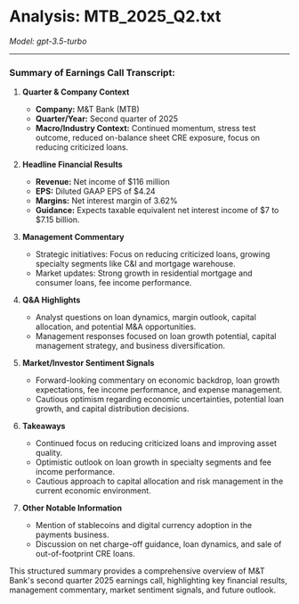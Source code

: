 # Analysis: MTB_2025_Q2.txt

*Model: gpt-3.5-turbo*

---

### Summary of Earnings Call Transcript:

1. **Quarter & Company Context**
   - **Company:** M&T Bank (MTB)
   - **Quarter/Year:** Second quarter of 2025
   - **Macro/Industry Context:** Continued momentum, stress test outcome, reduced on-balance sheet CRE exposure, focus on reducing criticized loans.

2. **Headline Financial Results**
   - **Revenue:** Net income of $116 million
   - **EPS:** Diluted GAAP EPS of $4.24
   - **Margins:** Net interest margin of 3.62%
   - **Guidance:** Expects taxable equivalent net interest income of $7 to $7.15 billion.

3. **Management Commentary**
   - Strategic initiatives: Focus on reducing criticized loans, growing specialty segments like C&I and mortgage warehouse.
   - Market updates: Strong growth in residential mortgage and consumer loans, fee income performance.

4. **Q&A Highlights**
   - Analyst questions on loan dynamics, margin outlook, capital allocation, and potential M&A opportunities.
   - Management responses focused on loan growth potential, capital management strategy, and business diversification.

5. **Market/Investor Sentiment Signals**
   - Forward-looking commentary on economic backdrop, loan growth expectations, fee income performance, and expense management.
   - Cautious optimism regarding economic uncertainties, potential loan growth, and capital distribution decisions.

6. **Takeaways**
   - Continued focus on reducing criticized loans and improving asset quality.
   - Optimistic outlook on loan growth in specialty segments and fee income performance.
   - Cautious approach to capital allocation and risk management in the current economic environment.

7. **Other Notable Information**
   - Mention of stablecoins and digital currency adoption in the payments business.
   - Discussion on net charge-off guidance, loan dynamics, and sale of out-of-footprint CRE loans.

This structured summary provides a comprehensive overview of M&T Bank's second quarter 2025 earnings call, highlighting key financial results, management commentary, market sentiment signals, and future outlook.